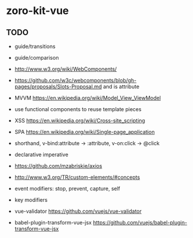 # zoro-kit-vue

## TODO

- guide/transitions
- guide/comparison
- http://www.w3.org/wiki/WebComponents/
- https://github.com/w3c/webcomponents/blob/gh-pages/proposals/Slots-Proposal.md and is attribute
- MVVM https://en.wikipedia.org/wiki/Model_View_ViewModel
- use functional components to reuse template pieces
- XSS https://en.wikipedia.org/wiki/Cross-site_scripting
- SPA https://en.wikipedia.org/wiki/Single-page_application
- shorthand, v-bind:attribute -> :attribute, v-on:click -> @click
- declarative imperative
- https://github.com/mzabriskie/axios
- http://www.w3.org/TR/custom-elements/#concepts
- event modifiers: stop, prevent, capture, self
- key modifiers

- vue-validator https://github.com/vuejs/vue-validator
- babel-plugin-transform-vue-jsx https://github.com/vuejs/babel-plugin-transform-vue-jsx
